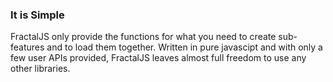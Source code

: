 ### It is Simple ###

FractalJS only provide the functions for what you need to create sub-features and
to load them together.
Written in pure javascipt and with only a few user APIs provided,
FractalJS leaves almost full freedom to use any other libraries.

